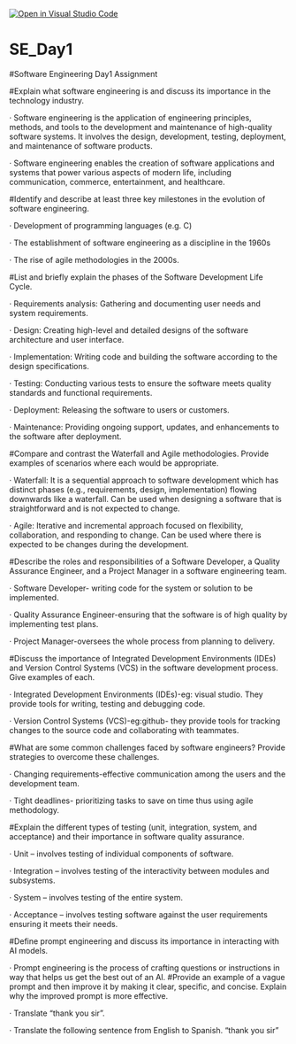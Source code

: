 [![Open in Visual Studio Code](https://classroom.github.com/assets/open-in-vscode-2e0aaae1b6195c2367325f4f02e2d04e9abb55f0b24a779b69b11b9e10269abc.svg)](https://classroom.github.com/online_ide?assignment_repo_id=15567605&assignment_repo_type=AssignmentRepo)
# SE_Day1

#Software Engineering Day1 Assignment

#Explain what software engineering is and discuss its importance in the technology industry.

·       Software engineering is the application of engineering principles, methods, and tools to the development and maintenance of high-quality software systems. It involves the design, development, testing, deployment, and maintenance of software products.

·       Software engineering enables the creation of software applications and systems that power various aspects of modern life, including communication, commerce, entertainment, and healthcare.

#Identify and describe at least three key milestones in the evolution of software engineering.

·       Development of programming languages (e.g. C)

·       The establishment of software engineering as a discipline in the 1960s

·       The rise of agile methodologies in the 2000s.

#List and briefly explain the phases of the Software Development Life Cycle.

·       Requirements analysis: Gathering and documenting user needs and system requirements.

·       Design: Creating high-level and detailed designs of the software architecture and user interface.

·       Implementation: Writing code and building the software according to the design specifications.

·       Testing: Conducting various tests to ensure the software meets quality standards and functional requirements.

·       Deployment: Releasing the software to users or customers.

·       Maintenance: Providing ongoing support, updates, and enhancements to the software after deployment.

#Compare and contrast the Waterfall and Agile methodologies. Provide examples of scenarios where each would be appropriate.

·       Waterfall: It is a sequential approach to software development which has distinct phases (e.g., requirements, design, implementation) flowing downwards like a waterfall. Can be used when designing a software that is straightforward and is not expected to change.

·       Agile: Iterative and incremental approach focused on flexibility, collaboration, and responding to change. Can be used where there is expected to be changes during the development.

#Describe the roles and responsibilities of a Software Developer, a Quality Assurance Engineer, and a Project Manager in a software engineering team.

·       Software Developer- writing code for the system or solution to be implemented.

·       Quality Assurance Engineer-ensuring that the software is of high quality by implementing test plans.

·       Project Manager-oversees the whole process from planning to delivery.

#Discuss the importance of Integrated Development Environments (IDEs) and Version Control Systems (VCS) in the software development process. Give examples of each.

·       Integrated Development Environments (IDEs)-eg: visual studio. They provide tools for writing, testing and debugging code.

·       Version Control Systems (VCS)-eg:github- they provide tools for tracking changes to the source code and collaborating with teammates.

#What are some common challenges faced by software engineers? Provide strategies to overcome these challenges.

·       Changing requirements-effective communication among the users and the development team.

·       Tight deadlines- prioritizing tasks to save on time thus using agile methodology.

#Explain the different types of testing (unit, integration, system, and acceptance) and their importance in software quality assurance.

·       Unit – involves testing of individual components of software.

·       Integration – involves testing of the interactivity between modules and subsystems.

·       System – involves testing of the entire system.

·       Acceptance – involves testing software against the user requirements ensuring it meets their needs.

#Define prompt engineering and discuss its importance in interacting with AI models.

·       Prompt engineering is the process of crafting questions or instructions in way that helps us get the best out of an AI.
#Provide an example of a vague prompt and then improve it by making it clear, specific, and concise. Explain why the improved prompt is more effective.

·       Translate “thank you sir”.

·       Translate the following sentence from English to Spanish. “thank you sir”

